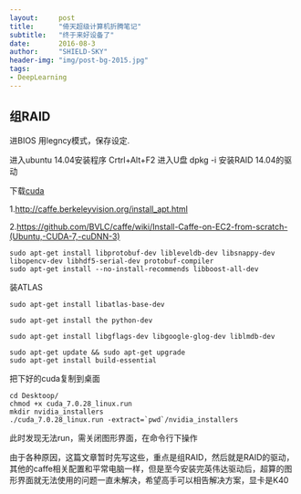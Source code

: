 ```yaml
---
layout:     post
title:      "倚天超级计算机折腾笔记"
subtitle:   "终于来好设备了"
date:       2016-08-3 
author:     "SHIELD-SKY"
header-img: "img/post-bg-2015.jpg"
tags:
- DeepLearning
---
```


## 组RAID
进BIOS 用legncy模式，保存设定.


进入ubuntu 14.04安装程序
Crtrl+Alt+F2 进入U盘 dpkg -i 安装RAID 14.04的驱动

下载[cuda](https://developer.nvidia.com/cuda-downloads)

1.http://caffe.berkeleyvision.org/install_apt.html

2.https://github.com/BVLC/caffe/wiki/Install-Caffe-on-EC2-from-scratch-(Ubuntu,-CUDA-7,-cuDNN-3)



```
sudo apt-get install libprotobuf-dev libleveldb-dev libsnappy-dev libopencv-dev libhdf5-serial-dev protobuf-compiler
sudo apt-get install --no-install-recommends libboost-all-dev
```
装ATLAS
```
sudo apt-get install libatlas-base-dev
```

```
sudo apt-get install the python-dev
```

```
sudo apt-get install libgflags-dev libgoogle-glog-dev liblmdb-dev
```

```
sudo apt-get update && sudo apt-get upgrade
sudo apt-get install build-essential
```

把下好的cuda复制到桌面


```
cd Desktoop/
chmod +x cuda_7.0.28_linux.run
mkdir nvidia_installers
./cuda_7.0.28_linux.run -extract=`pwd`/nvidia_installers
```

此时发现无法run，需关闭图形界面，在命令行下操作

由于各种原因，这篇文章暂时先写这些，重点是组RAID，然后就是RAID的驱动，其他的caffe相关配置和平常电脑一样，但是至今安装完英伟达驱动后，超算的图形界面就无法使用的问题一直未解决，希望高手可以相告解决方案，显卡是K40



